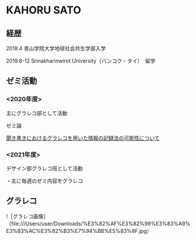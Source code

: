 # KAHORU SATO 

## 経歴

2018.4 青山学院大学地球社会共生学部入学

2019.8-12 Srinakharinwirot University（バンコク・タイ）　留学

## ゼミ活動

### <2020年度>
主にグラレコ部として活動


ゼミ論

[聞き書きにおけるグラレコを用いた情報の記録法の可能性について](https://github.com/furuhashilab/2020gsc_KahoruSato)


### <2021年度>
デザイン部グラレコ班として活動

・主に毎週のゼミ内容をグラレコ



## グラレコ

!［グラレコ画像］（file:///Users/user/Downloads/%E3%82%AF%E3%82%99%E3%83%A9%E3%83%AC%E3%82%B3%E7%94%BB%E5%83%8F.jpg）




<!--
**kahorusato/kahorusato** is a ✨ _special_ ✨ repository because its `README.md` (this file) appears on your GitHub profile.

Here are some ideas to get you started:

- 🔭 I’m currently working on ...
- 🌱 I’m currently learning ...
- 👯 I’m looking to collaborate on ...
- 🤔 I’m looking for help with ...
- 💬 Ask me about ...
- 📫 How to reach me: ...
- 😄 Pronouns: ...
- ⚡ Fun fact: ...
-->

